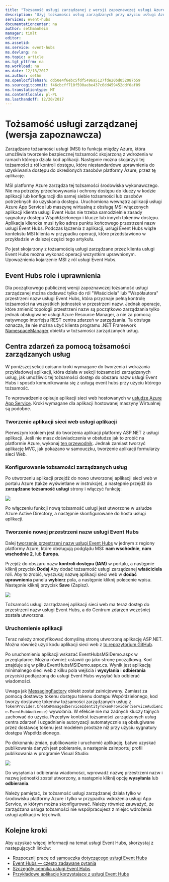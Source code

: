 ```yaml
---
title: "Tożsamość usługi zarządzanej z wersji zapoznawczej usługi Azure Event Hubs | Dokumentacja firmy Microsoft"
description: "Użyj tożsamości usług zarządzanych przy użyciu usługi Azure Event Hubs"
services: event-hubs
documentationcenter: na
author: sethmanheim
manager: timlt
editor: 
ms.assetid: 
ms.service: event-hubs
ms.devlang: na
ms.topic: article
ms.tgt_pltfrm: na
ms.workload: na
ms.date: 12/18/2017
ms.author: sethm
ms.openlocfilehash: dd50e4f6ebc5fdf5496a5127fde20bd052087b59
ms.sourcegitcommit: f46cbcff710f590aebe437c6dd459452ddf0af09
ms.translationtype: MT
ms.contentlocale: pl-PL
ms.lasthandoff: 12/20/2017
---
```

# <a name="managed-service-identity-preview"></a>Tożsamość usługi zarządzanej (wersja zapoznawcza)

Zarządzane tożsamości usługi (MSI) to funkcja między Azure, która umożliwia tworzenie bezpiecznej tożsamość skojarzoną z wdrożenia w ramach którego działa kod aplikacji. Następnie można skojarzyć tej tożsamości z ról kontroli dostępu, które niestandardowe uprawnienia do uzyskiwania dostępu do określonych zasobów platformy Azure, przez tę aplikację. 

MSI platformy Azure zarządza tej tożsamości środowiska wykonawczego. Nie ma potrzeby przechowywania i ochrony dostępu do kluczy w kodzie aplikacji lub konfiguracji dla samej siebie tożsamości lub zasobów potrzebnych do uzyskania dostępu. Uruchomiona wewnątrz aplikacji usługi Azure App Service lub maszynę wirtualną z obsługą MSI włączonych aplikacji klienta usługi Event Hubs nie trzeba samodzielnie zasady sygnatury dostępu Współdzielonego i klucze lub innych tokenów dostępu. Aplikacja kliencka musi tylko adres punktu końcowego przestrzeni nazw usługi Event Hubs. Podczas łączenia z aplikacji, usługi Event Hubs wiąże kontekstu MSI klienta w przypadku operacji, które przedstawiono w przykładzie w dalszej części tego artykułu.

Po jest skojarzony z tożsamością usługi zarządzane przez klienta usługi Event Hubs można wykonać operacji wszystkim uprawnionym. Upoważnienia kojarzenie MSI z ról usługi Event Hubs. 

## <a name="event-hubs-roles-and-permissions"></a>Event Hubs role i uprawnienia

Dla początkowego publicznej wersji zapoznawczej tożsamość usługi zarządzanej można dodawać tylko do ról "Właściciela" lub "Współautora" przestrzeni nazw usługi Event Hubs, która przyznaje pełną kontrolę tożsamości na wszystkich jednostek w przestrzeni nazw. Jednak operacje, które zmienić topologii przestrzeni nazw są początkowo zarządzania tylko jednak obsługiwane usługi Azure Resource Manager, a nie za pomocą natywnego interfejsu REST centra zdarzeń w zarządzania. Ta obsługa oznacza, że nie można użyć klienta programu .NET Framework [NamespaceManager](/dotnet/api/microsoft.servicebus.namespacemanager) obiektu w tożsamości zarządzanych usług. 
 
## <a name="use-event-hubs-with-a-managed-service-identity"></a>Centra zdarzeń za pomocą tożsamości zarządzanych usług

W poniższej sekcji opisano kroki wymagane do tworzenia i wdrażania przykładowej aplikacji, która działa w sekcji tożsamości zarządzanych usług, jak umożliwić tej tożsamości dostęp do obszaru nazw usługi Event Hubs i sposób komunikowania się z usługą event hubs przy użyciu którego tożsamość.

To wprowadzenie opisuje aplikacji sieci web hostowanych w [usłudze Azure App Service](https://azure.microsoft.com/services/app-service/). Kroki wymagane dla aplikacji hostowanej maszyny Wirtualnej są podobne.

### <a name="create-an-app-service-web-application"></a>Tworzenie aplikacji sieci web usługi aplikacji

Pierwszym krokiem jest do tworzenia aplikacji platformy ASP.NET z usługi aplikacji. Jeśli nie masz doświadczenia w obsłudze jak to zrobić na platformie Azure, wykonaj [ten przewodnik](../app-service/app-service-web-get-started-dotnet-framework.md). Jednak zamiast tworzyć aplikację MVC, jak pokazano w samouczku, tworzenie aplikacji formularzy sieci Web.

### <a name="set-up-the-managed-service-identity"></a>Konfigurowanie tożsamości zarządzanych usług

Po utworzeniu aplikacji przejdź do nowo utworzonej aplikacji sieci web w portalu Azure (także wyświetlane w instrukcje), a następnie przejdź do **zarządzane tożsamość usługi** strony i włączyć funkcję: 

![](./media/event-hubs-managed-service-identity/msi1.png)
 
Po włączeniu funkcji nową tożsamość usługi jest utworzone w usłudze Azure Active Directory, a następnie skonfigurowane do hosta usługi aplikacji.

### <a name="create-a-new-event-hubs-namespace"></a>Tworzenie nowej przestrzeni nazw usługi Event Hubs

Dalej [tworzenie przestrzeni nazw usługi Event Hubs](event-hubs-create.md) w jednym z regiony platformy Azure, które obsługują podglądu MSI: **nam wschodnie**, **nam wschodnie 2**, lub **Europa**. 

Przejdź do obszaru nazw **kontroli dostępu (IAM)** w portalu, a następnie kliknij przycisk **Dodaj** Aby dodać tożsamość usługi zarządzanej **właściciela** roli. Aby to zrobić, wyszukaj nazwę aplikacji sieci web w **dodać uprawnienia** panelu **wybierz** pola, a następnie kliknij polecenie wpisu. Następnie kliknij przycisk **Save** (Zapisz).

![](./media/event-hubs-managed-service-identity/msi2.png)
 
Tożsamość usługi zarządzanej aplikacji sieci web ma teraz dostęp do przestrzeni nazw usługi Event Hubs, a do Centrum zdarzeń wcześniej została utworzona. 

### <a name="run-the-app"></a>Uruchomienie aplikacji

Teraz należy zmodyfikować domyślną stronę utworzoną aplikację ASP.NET. Można również użyć kodu aplikacji sieci web z [to repozytorium GitHub](https://github.com/Azure/azure-event-hubs/tree/master/samples/DotNet/MSI/EventHubsMSIDemoWebApp). 

Po uruchomieniu aplikacji wskazać EventHubsMSIDemo.aspx w przeglądarce. Można również ustawić go jako stronę początkową. Kod znajduje się w pliku EventHubsMSIDemo.aspx.cs. Wynik jest aplikacją minimalnego sieci web z kilku pola wejścia i **wysyłania** i **odbierania** przyciski podłączoną do usługi Event Hubs wysyłać lub odbierać wiadomości. 

Uwaga jak [MessagingFactory](/dotnet/api/microsoft.servicebus.messaging.messagingfactory) obiekt został zainicjowany. Zamiast za pomocą dostawcy tokenu dostępu tokenu dostępu Współdzielonego, kod tworzy dostawcę tokenów tożsamości zarządzanych usług z `TokenProvider.CreateManagedServiceIdentityTokenProvider(ServiceAudience.EventHubAudience)` wywołania. W efekcie nie ma żadnych kluczy tajnych zachować do użycia. Przepływ kontekst tożsamości zarządzanych usług centra zdarzeń i uzgadnianie autoryzacji automatycznie są obsługiwane przez dostawcę tokenu jest modelem prostsze niż przy użyciu sygnatury dostępu Współdzielonego.

Po dokonaniu zmian, publikowanie i uruchomić aplikację. Łatwo uzyskać publikowania danych jest pobieranie, a następnie zaimportuj profil publikowania w programie Visual Studio:

![](./media/event-hubs-managed-service-identity/msi3.png)
 
Do wysyłania i odbierania wiadomości, wprowadź nazwę przestrzeni nazw i nazwę jednostki został utworzony, a następnie kliknij opcję **wysyłania** lub **odbierania**. 
 
Należy pamiętać, że tożsamość usługi zarządzanej działa tylko w środowisku platformy Azure i tylko w przypadku wdrożenia usługi App Service, w którym można skonfigurować. Należy również zauważyć, że zarządzana usługa tożsamości nie współpracujesz z miejsc wdrożenia usługi aplikacji w tej chwili.

## <a name="next-steps"></a>Kolejne kroki

Aby uzyskać więcej informacji na temat usługi Event Hubs, skorzystaj z następujących linków:

* Rozpocznij pracę od [samouczka dotyczącego usługi Event Hubs](event-hubs-dotnet-standard-getstarted-send.md)
* [Event Hubs — często zadawane pytania](event-hubs-faq.md)
* [Szczegóły cennika usługi Event Hubs](https://azure.microsoft.com/pricing/details/event-hubs/)
* [Przykładowe aplikacje korzystające z usługi Event Hubs](https://github.com/Azure/azure-event-hubs/tree/master/samples)